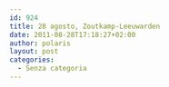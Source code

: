 ```yaml
---
id: 924
title: 28 agosto, Zoutkamp-Leeuwarden
date: 2011-08-28T17:18:27+02:00
author: polaris
layout: post
categories:
  - Senza categoria
---
```


